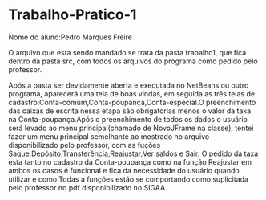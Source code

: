 # Trabalho-Pratico-1
Nome do aluno:Pedro Marques Freire

O arquivo que esta sendo mandado se trata da pasta trabalho1, que fica dentro da pasta src, com todos os arquivos do programa como pedido pelo professor.

Após a pasta ser devidamente aberta e executada no NetBeans ou outro programa, aparecerá uma tela de boas vindas, em seguida as três telas de cadastro:Conta-comum,Conta-poupança,Conta-especial.O preenchimento das caixas de escrita nessa etapa são obrigatorias menos o valor da taxa na Conta-poupança.Após o preenchimento de todos os dados o usuário será levado ao menu principal(chamado de NovoJFrame na classe), tentei fazer um menu principal semelhante ao mostrado no arquivo disponibilizado pelo professor, com as fuções Saque,Depósito,Transferência,Reajustar,Ver saldos e Sair. O pedido da taxa esta tanto no cadastro da Conta-poupança como na função Reajustar em ambos os casos é funcional e fica da necessidade do usuário quando utilizar e como.Todas a funções estão se comportando como suplicitada pelo professor no pdf disponibilizado no SIGAA
